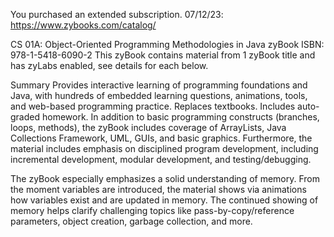 You purchased an extended subscription. 07/12/23: https://www.zybooks.com/catalog/

CS 01A: Object-Oriented Programming Methodologies in Java
zyBook ISBN: 978-1-5418-6090-2
This zyBook contains material from 1 zyBook title and has zyLabs enabled, see details for each below.

Summary
Provides interactive learning of programming foundations and Java, with hundreds of embedded learning questions, animations, tools, and web-based programming practice. Replaces textbooks. Includes auto-graded homework. In addition to basic programming constructs (branches, loops, methods), the zyBook includes coverage of ArrayLists, Java Collections Framework, UML, GUIs, and basic graphics. Furthermore, the material includes emphasis on disciplined program development, including incremental development, modular development, and testing/debugging.


The zyBook especially emphasizes a solid understanding of memory. From the moment variables are introduced, the material shows via animations how variables exist and are updated in memory. The continued showing of memory helps clarify challenging topics like pass-by-copy/reference parameters, object creation, garbage collection, and more.


